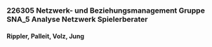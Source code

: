 <h3>226305 Netzwerk- und Beziehungsmanagement Gruppe SNA_5 Analyse Netzwerk Spielerberater</h3>
<h4>Rippler, Palleit, Volz, Jung</h4>

